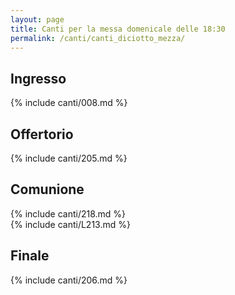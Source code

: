```yaml
---
layout: page
title: Canti per la messa domenicale delle 18:30
permalink: /canti/canti_diciotto_mezza/
---
```


## Ingresso
{% include canti/008.md %}

## Offertorio
{% include canti/205.md %}

## Comunione   
{% include canti/218.md %}   
{% include canti/L213.md %}  

## Finale
{% include canti/206.md %}
